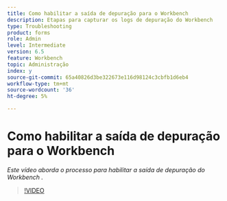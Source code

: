 ```yaml
---
title: Como habilitar a saída de depuração para o Workbench
description: Etapas para capturar os logs de depuração do Workbench
type: Troubleshooting
product: forms
role: Admin
level: Intermediate
version: 6.5
feature: Workbench
topic: Administração
index: y
source-git-commit: 65a40826d3be322673e116d98124c3cbfb1d6eb4
workflow-type: tm+mt
source-wordcount: '36'
ht-degree: 5%

---
```



# Como habilitar a saída de depuração para o Workbench

*Este vídeo aborda o processo para habilitar a saída de depuração do Workbench .*

>[!VIDEO](https://video.tv.adobe.com/v/335497?quality=9&learn=on)

